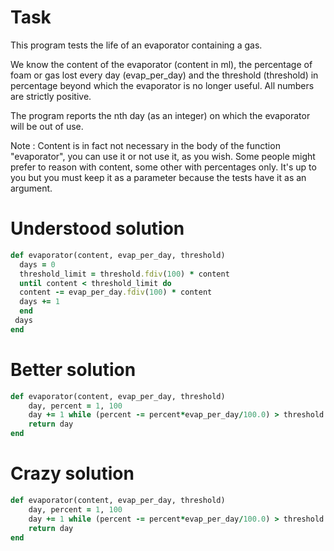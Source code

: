 # Task
This program tests the life of an evaporator containing a gas.

We know the content of the evaporator (content in ml), the percentage of foam or gas lost every day (evap_per_day) and 
the threshold (threshold) in percentage beyond which the evaporator is no longer useful. All numbers are strictly positive.

The program reports the nth day (as an integer) on which the evaporator will be out of use.

Note : Content is in fact not necessary in the body of the function "evaporator", you can use it or not use it, as you wish. 
Some people might prefer to reason with content, some other with percentages only. 
It's up to you but you must keep it as a parameter because the tests have it as an argument.

# Understood solution
```ruby
def evaporator(content, evap_per_day, threshold)
  days = 0
  threshold_limit = threshold.fdiv(100) * content
  until content < threshold_limit do
  content -= evap_per_day.fdiv(100) * content
  days += 1
  end
 days
end
```

# Better solution
```ruby
def evaporator(content, evap_per_day, threshold)
    day, percent = 1, 100
    day += 1 while (percent -= percent*evap_per_day/100.0) > threshold
    return day
end
```

# Crazy solution
```ruby
def evaporator(content, evap_per_day, threshold)
    day, percent = 1, 100
    day += 1 while (percent -= percent*evap_per_day/100.0) > threshold
    return day
end
```
